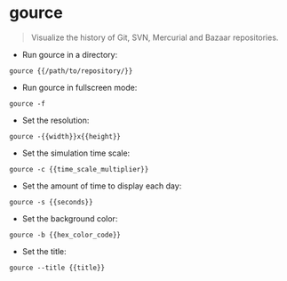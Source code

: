 # gource

> Visualize the history of Git, SVN, Mercurial and Bazaar repositories.

- Run gource in a directory:

`gource {{/path/to/repository/}}`

- Run gource in fullscreen mode:

`gource -f`

- Set the resolution:

`gource -{{width}}x{{height}}`

- Set the simulation time scale:

`gource -c {{time_scale_multiplier}}`

- Set the amount of time to display each day:

`gource -s {{seconds}}`

- Set the background color:

`gource -b {{hex_color_code}}`

- Set the title:

`gource --title {{title}}`
